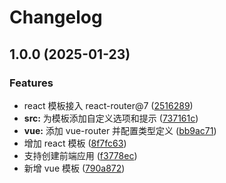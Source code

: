 # Changelog

## 1.0.0 (2025-01-23)


### Features

* react 模板接入 react-router@7 ([2516289](https://github.com/FrontEndDev-org/create-fa/commit/2516289d1ab0d55cda00873d5aede2048466339c))
* **src:** 为模板添加自定义选项和提示 ([737161c](https://github.com/FrontEndDev-org/create-fa/commit/737161cdce574565f05b95626ab26999be7a55f4))
* **vue:** 添加 vue-router 并配置类型定义 ([bb9ac71](https://github.com/FrontEndDev-org/create-fa/commit/bb9ac714a88748b42f5f29346135762354afe5ca))
* 增加 react 模板 ([8f7fc63](https://github.com/FrontEndDev-org/create-fa/commit/8f7fc63c7bba66164f5a838303045bf90d5bf69d))
* 支持创建前端应用 ([f3778ec](https://github.com/FrontEndDev-org/create-fa/commit/f3778eca12a8586d4bbd72cb8bcf5b41f1e8f11e))
* 新增 vue 模板 ([790a872](https://github.com/FrontEndDev-org/create-fa/commit/790a872aed50177715f4dd396536b66f8ca13eba))
